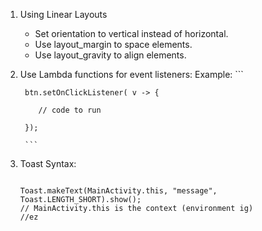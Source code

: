 1. Using Linear Layouts
    - Set orientation to vertical instead of horizontal.
    - Use layout_margin to space elements.
    - Use layout_gravity to align elements.

2. Use Lambda functions for event listeners:
    Example:
        ```
        
        btn.setOnClickListener( v -> {
           
           // code to run
        
        });

        ```

3. Toast Syntax:
    ```
    
    Toast.makeText(MainActivity.this, "message", Toast.LENGTH_SHORT).show();
    // MainActivity.this is the context (environment ig) 
    //ez
    
    ```